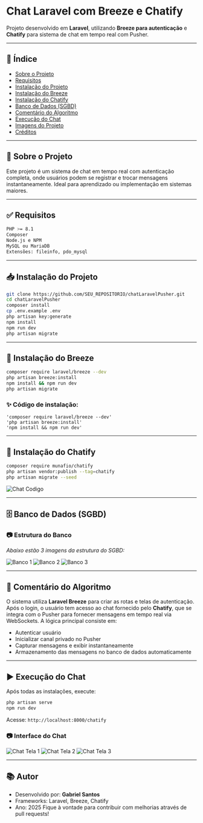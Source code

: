 # Chat Laravel com Breeze e Chatify

Projeto desenvolvido em **Laravel**, utilizando **Breeze para autenticação** e **Chatify** para sistema de chat em tempo real com Pusher.

---

## 📌 Índice

* [Sobre o Projeto](#sobre-o-projeto)
* [Requisitos](#requisitos)
* [Instalação do Projeto](#instalação-do-projeto)
* [Instalação do Breeze](#instalação-do-breeze)
* [Instalação do Chatify](#instalação-do-chatify)
* [Banco de Dados (SGBD)](#banco-de-dados-sgbd)
* [Comentário do Algoritmo](#comentário-do-algoritmo)
* [Execução do Chat](#execução-do-chat)
* [Imagens do Projeto](#imagens-do-projeto)
* [Créditos](#créditos)

---

## 🚀 Sobre o Projeto

Este projeto é um sistema de chat em tempo real com autenticação completa, onde usuários podem se registrar e trocar mensagens instantaneamente. Ideal para aprendizado ou implementação em sistemas maiores.

---

## ✅ Requisitos

```bash
PHP >= 8.1
Composer
Node.js e NPM
MySQL ou MariaDB
Extensões: fileinfo, pdo_mysql
```

---

## 📥 Instalação do Projeto

```bash
git clone https://github.com/SEU_REPOSITORIO/chatLaravelPusher.git
cd chatLaravelPusher
composer install
cp .env.example .env
php artisan key:generate
npm install
npm run dev
php artisan migrate
```

---

## 🔐 Instalação do Breeze

```bash
composer require laravel/breeze --dev
php artisan breeze:install
npm install && npm run dev
php artisan migrate
```

### ✨ Código de instalação:

```
'composer require laravel/breeze --dev'
'php artisan breeze:install'
'npm install && npm run dev'
```

---

## 💬 Instalação do Chatify

```bash
composer require munafio/chatify
php artisan vendor:publish --tag=chatify
php artisan migrate --seed
```
![Chat Codigo](printschat/printchat4.png)

---

## 🗄 Banco de Dados (SGBD)

### 📷 Estrutura do Banco

*Abaixo estão 3 imagens da estrutura do SGBD:*

![Banco 1](printschat/printchat5.png)
![Banco 2](printschat/printchat6.png)
![Banco 3](printschat/printchat7.png)

---

## 🧠 Comentário do Algoritmo

O sistema utiliza **Laravel Breeze** para criar as rotas e telas de autenticação.
Após o login, o usuário tem acesso ao chat fornecido pelo **Chatify**, que se integra com o Pusher para fornecer mensagens em tempo real via WebSockets.
A lógica principal consiste em:

* Autenticar usuário
* Inicializar canal privado no Pusher
* Capturar mensagens e exibir instantaneamente
* Armazenamento das mensagens no banco de dados automaticamente

---

## ▶ Execução do Chat

Após todas as instalações, execute:

```bash
php artisan serve
npm run dev
```

Acesse: `http://localhost:8000/chatify`

### 📷 Interface do Chat

![Chat Tela 1](printschat/printchat.png)
![Chat Tela 2](printschat/printchat2.png)
![Chat Tela 3](printschat/printchat3.png)

---

## 📚 Autor

* Desenvolvido por: **Gabriel Santos**
* Frameworks: Laravel, Breeze, Chatify
* Ano: 2025
Fique à vontade para contribuir com melhorias através de pull requests!
